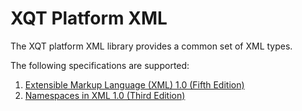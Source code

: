 # XQT Platform XML
The XQT platform XML library provides a common set of XML types.

The following specifications are supported:
1. [Extensible Markup Language (XML) 1.0 (Fifth Edition)](https://www.w3.org/TR/2008/REC-xml-20081126/)
2. [Namespaces in XML 1.0 (Third Edition)](https://www.w3.org/TR/2009/REC-xml-names-20091208/)
